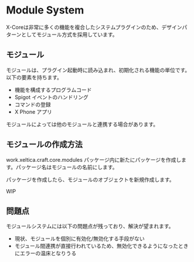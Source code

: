 # Module System

X-Coreは非常に多くの機能を複合したシステムプラグインのため、デザインパターンとしてモジュール方式を採用しています。

## モジュール

モジュールは、プラグイン起動時に読み込まれ、初期化される機能の単位です。以下の要素を持ちます。

* 機能を構成するプログラムコード
* Spigot イベントのハンドリング
* コマンドの登録
* X Phone アプリ

モジュールによっては他のモジュールと連携する場合があります。

## モジュールの作成方法

work.xeltica.craft.core.modules パッケージ内に新たにパッケージを作成します。パッケージ名はモジュールの名前にします。

パッケージを作成したら、モジュールのオブジェクトを新規作成します。

WIP

## 問題点

モジュールシステムには以下の問題点が残っており、解決が望まれます。

* 現状、モジュールを個別に有効化/無効化する手段がない
* モジュール間連携が直接行われているため、無効化できるようになったときにエラーの温床となりうる
